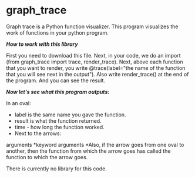 # graph_trace
Graph trace is a Python function visualizer. This program visualizes the work of functions in your python program.

***How to work with this library***

First you need to download this file. Next, in your code, we do an import (from graph_trace import trace, render_trace). Next, above each function that you want to render, you write @trace(label="the name of the function that you will see next in the output"). Also write render_trace() at the end of the program. And you can see the result.

***Now let's see what this program outputs:***

In an oval:

* label is the same name you gave the function.
* result is what the function returned.
* time - how long the function worked.
* Next to the arrows:

arguments
*keyword arguments
*Also, if the arrow goes from one oval to another, then the function from which the arrow goes has called the function to which the arrow goes.

There is currently no library for this code.
